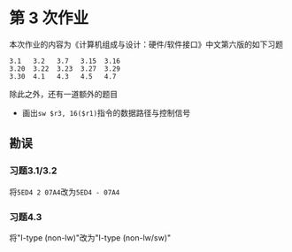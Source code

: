 # 第 3 次作业

本次作业的内容为《计算机组成与设计：硬件/软件接口》中文第六版的如下习题
```
3.1   3.2   3.7   3.15  3.16 
3.20  3.22  3.23  3.27  3.29
3.30  4.1   4.3   4.5   4.7
```
除此之外，还有一道额外的题目
* 画出`sw $r3, 16($r1)`指令的数据路径与控制信号

## 勘误

### 习题3.1/3.2

将`5ED4 2 07A4`改为`5ED4 - 07A4`

### 习题4.3

将"I-type (non-lw)"改为"I-type (non-lw/sw)"
